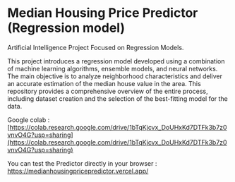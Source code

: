 # Median Housing Price Predictor (Regression model)

Artificial Intelligence Project Focused on Regression Models.

This project introduces a regression model developed using a combination of machine learning algorithms, ensemble models, and neural networks. The main objective is to analyze neighborhood characteristics and deliver an accurate estimation of the median house value in the area. This repository provides a comprehensive overview of the entire process, including dataset creation and the selection of the best-fitting model for the data. 

Google colab : [https://colab.research.google.com/drive/1bTqKjcvx_DoUHxKd7DTFk3b7z0vnvO4G?usp=sharing](https://colab.research.google.com/drive/1bTqKjcvx_DoUHxKd7DTFk3b7z0vnvO4G?usp=sharing)

You can test the Predictor directly in your browser : https://medianhousingpricepredictor.vercel.app/
